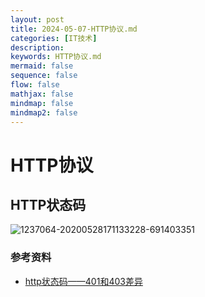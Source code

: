 ```yaml
---
layout: post
title: 2024-05-07-HTTP协议.md
categories: [IT技术]
description: 
keywords: HTTP协议.md
mermaid: false
sequence: false
flow: false
mathjax: false
mindmap: false
mindmap2: false
---
```

# HTTP协议



## HTTP状态码

![1237064-20200528171133228-691403351](https://www.xubighead.top/api/oss/img/Wmw5RRM8.png)



### 参考资料

- [http状态码——401和403差异](https://www.cnblogs.com/qiqi715/p/12982102.html)